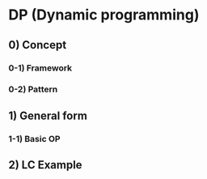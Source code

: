 # DP (Dynamic programming)  

## 0) Concept  

### 0-1) Framework

### 0-2) Pattern

## 1) General form

### 1-1) Basic OP

## 2) LC Example
